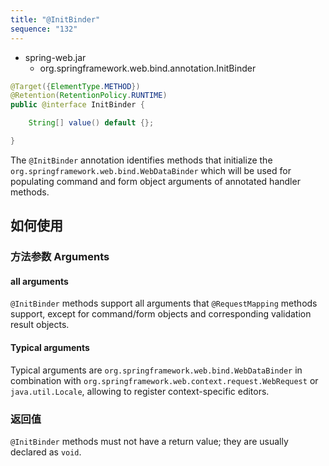 ```yaml
---
title: "@InitBinder"
sequence: "132"
---
```


- spring-web.jar
    - org.springframework.web.bind.annotation.InitBinder

```java
@Target({ElementType.METHOD})
@Retention(RetentionPolicy.RUNTIME)
public @interface InitBinder {

	String[] value() default {};

}
```

The `@InitBinder` annotation identifies methods that initialize the `org.springframework.web.bind.WebDataBinder`
which will be used for populating command and form object arguments of annotated handler methods.

## 如何使用

### 方法参数 Arguments

#### all arguments

`@InitBinder` methods support all arguments that `@RequestMapping` methods support,
except for command/form objects and corresponding validation result objects.

#### Typical arguments

Typical arguments are `org.springframework.web.bind.WebDataBinder` in combination with
`org.springframework.web.context.request.WebRequest` or `java.util.Locale`,
allowing to register context-specific editors.

### 返回值

`@InitBinder` methods must not have a return value; they are usually declared as `void`.


